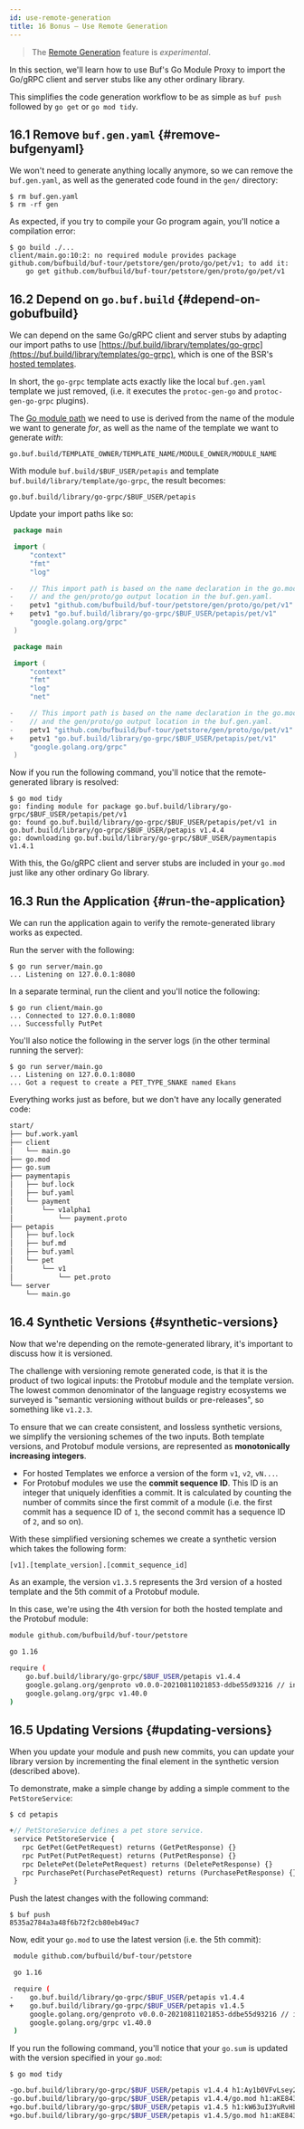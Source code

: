 ```yaml
---
id: use-remote-generation
title: 16 Bonus — Use Remote Generation
---
```


> The [Remote Generation](../bsr/remote-generation/overview.md) feature is
> *experimental*.

In this section, we'll learn how to use Buf's Go Module Proxy to import the
Go/gRPC client and server stubs like any other ordinary library.

This simplifies the code generation workflow to be as simple as `buf push`
followed by `go get` or `go mod tidy`.

## 16.1 Remove `buf.gen.yaml` {#remove-bufgenyaml}

We won't need to generate anything locally anymore, so we can remove the
`buf.gen.yaml`, as well as the generated code found in the `gen/` directory:

```terminal
$ rm buf.gen.yaml
$ rm -rf gen
```

As expected, if you try to compile your Go program again, you'll notice a compilation error:

```terminal
$ go build ./...
client/main.go:10:2: no required module provides package github.com/bufbuild/buf-tour/petstore/gen/proto/go/pet/v1; to add it:
	go get github.com/bufbuild/buf-tour/petstore/gen/proto/go/pet/v1
```

## 16.2 Depend on `go.buf.build` {#depend-on-gobufbuild}

We can depend on the same Go/gRPC client and server stubs by adapting our import paths
to use [https://buf.build/library/templates/go-grpc](https://buf.build/library/templates/go-grpc),
which is one of the BSR's [hosted templates](../bsr/remote-generation/overview.md#hosted-templates).

In short, the `go-grpc` template acts exactly like the local `buf.gen.yaml` template we just removed,
(i.e. it executes the `protoc-gen-go` and `protoc-gen-go-grpc` plugins).

The [Go module path](../bsr/remote-generation/overview.md#the-go-module-path) we need to use is derived
from the name of the module we want to generate *for*, as well as the name of the template we want to
generate *with*:

```
go.buf.build/TEMPLATE_OWNER/TEMPLATE_NAME/MODULE_OWNER/MODULE_NAME
```

With module `buf.build/$BUF_USER/petapis` and template `buf.build/library/template/go-grpc`, the result
becomes:

```
go.buf.build/library/go-grpc/$BUF_USER/petapis
```

Update your import paths like so:

```go title="client/main.go" {8-11}
 package main

 import (
     "context"
     "fmt"
     "log"

-    // This import path is based on the name declaration in the go.mod,
-    // and the gen/proto/go output location in the buf.gen.yaml.
-    petv1 "github.com/bufbuild/buf-tour/petstore/gen/proto/go/pet/v1"
+    petv1 "go.buf.build/library/go-grpc/$BUF_USER/petapis/pet/v1"
     "google.golang.org/grpc"
 )
```

```go title="server/main.go" {9-12}
 package main

 import (
     "context"
     "fmt"
     "log"
     "net"

-    // This import path is based on the name declaration in the go.mod,
-    // and the gen/proto/go output location in the buf.gen.yaml.
-    petv1 "github.com/bufbuild/buf-tour/petstore/gen/proto/go/pet/v1"
+    petv1 "go.buf.build/library/go-grpc/$BUF_USER/petapis/pet/v1"
     "google.golang.org/grpc"
 )
```

Now if you run the following command, you'll notice that the remote-generated library is resolved:

```terminal
$ go mod tidy
go: finding module for package go.buf.build/library/go-grpc/$BUF_USER/petapis/pet/v1
go: found go.buf.build/library/go-grpc/$BUF_USER/petapis/pet/v1 in go.buf.build/library/go-grpc/$BUF_USER/petapis v1.4.4
go: downloading go.buf.build/library/go-grpc/$BUF_USER/paymentapis v1.4.1
```

With this, the Go/gRPC client and server stubs are included in your `go.mod` just like
any other ordinary Go library.

## 16.3 Run the Application {#run-the-application}

We can run the application again to verify the remote-generated library works as expected.

Run the server with the following:

```terminal
$ go run server/main.go
... Listening on 127.0.0.1:8080
```

In a separate terminal, run the client and you'll notice the following:

```terminal
$ go run client/main.go
... Connected to 127.0.0.1:8080
... Successfully PutPet
```

You'll also notice the following in the server logs (in the other terminal running the server):

```terminal
$ go run server/main.go
... Listening on 127.0.0.1:8080
... Got a request to create a PET_TYPE_SNAKE named Ekans
```

Everything works just as before, but we don't have any locally generated code:

```sh
start/
├── buf.work.yaml
├── client
│   └── main.go
├── go.mod
├── go.sum
├── paymentapis
│   ├── buf.lock
│   ├── buf.yaml
│   └── payment
│       └── v1alpha1
│           └── payment.proto
├── petapis
│   ├── buf.lock
│   ├── buf.md
│   ├── buf.yaml
│   └── pet
│       └── v1
│           └── pet.proto
└── server
    └── main.go
```

## 16.4 Synthetic Versions {#synthetic-versions}

Now that we're depending on the remote-generated library, it's important to discuss how it is
versioned.

The challenge with versioning remote generated code, is that it is the product of two logical
inputs: the Protobuf module and the template version. The lowest common denominator of the language
registry ecosystems we surveyed is "semantic versioning without builds or pre-releases", so
something like `v1.2.3`.

To ensure that we can create consistent, and lossless synthetic versions, we simplify the
versioning schemes of the two inputs. Both template versions, and Protobuf module versions, are
represented as **monotonically increasing integers**.

  - For hosted Templates we enforce a version of the form `v1`, `v2`, `vN...`.
  - For Protobuf modules we use the **commit sequence ID**. This ID is an integer that uniquely
    idenfities a commit. It is calculated by counting the number of commits since the first commit
    of a module (i.e. the first commit has a sequence ID of `1`, the second commit has a sequence ID
    of `2`, and so on).

With these simplified versioning schemes we create a synthetic version which takes the following form:

```
[v1].[template_version].[commit_sequence_id]
```

As an example, the version `v1.3.5` represents the 3rd version of a hosted template and the 5th commit
of a Protobuf module.

In this case, we're using the 4th version for both the hosted template and the Protobuf module:

```sh title="go.mod" {6}
module github.com/bufbuild/buf-tour/petstore

go 1.16

require (
	go.buf.build/library/go-grpc/$BUF_USER/petapis v1.4.4
	google.golang.org/genproto v0.0.0-20210811021853-ddbe55d93216 // indirect
	google.golang.org/grpc v1.40.0
)
```

## 16.5 Updating Versions {#updating-versions}

When you update your module and push new commits, you can update your library version by incrementing
the final element in the synthetic version (described above).

To demonstrate, make a simple change by adding a simple comment to the `PetStoreService`:

```terminal
$ cd petapis
```

```protobuf title="petapis/pet/v1/pet.proto" {1}
+// PetStoreService defines a pet store service.
 service PetStoreService {
   rpc GetPet(GetPetRequest) returns (GetPetResponse) {}
   rpc PutPet(PutPetRequest) returns (PutPetResponse) {}
   rpc DeletePet(DeletePetRequest) returns (DeletePetResponse) {}
   rpc PurchasePet(PurchasePetRequest) returns (PurchasePetResponse) {}
 }
```

Push the latest changes with the following command:

```terminal
$ buf push
8535a2784a3a48f6b72f2cb80eb49ac7
```

Now, edit your `go.mod` to use the latest version (i.e. the 5th commit):

```sh title="go.mod" {6-7}
 module github.com/bufbuild/buf-tour/petstore

 go 1.16

 require (
-    go.buf.build/library/go-grpc/$BUF_USER/petapis v1.4.4
+    go.buf.build/library/go-grpc/$BUF_USER/petapis v1.4.5
     google.golang.org/genproto v0.0.0-20210811021853-ddbe55d93216 // indirect
     google.golang.org/grpc v1.40.0
 )
```

If you run the following command, you'll notice that your `go.sum` is updated with
the version specified in your `go.mod`:

```terminal
$ go mod tidy
```

```sh title="go.sum" {1-4}
-go.buf.build/library/go-grpc/$BUF_USER/petapis v1.4.4 h1:Ay1b0VFvLsey21ylibis+lP8wBiDd5RUipDnQG6nCvY=
-go.buf.build/library/go-grpc/$BUF_USER/petapis v1.4.4/go.mod h1:aKE843ItBFu7UPuaxuUJvNpqC2hjVagPYiJ20n9dBJQ=
+go.buf.build/library/go-grpc/$BUF_USER/petapis v1.4.5 h1:kW63uI3YuRvHb4WPrn7dJQLUaMHuNE3x/912DpzwloE=
+go.buf.build/library/go-grpc/$BUF_USER/petapis v1.4.5/go.mod h1:aKE843ItBFu7UPuaxuUJvNpqC2hjVagPYiJ20n9dBJQ=
```
